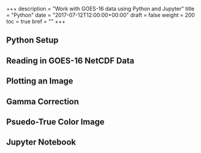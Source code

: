 +++
description = "Work with GOES-16 data using Python and Jupyter"
title = "Python"
date = "2017-07-12T12:00:00+00:00"
draft = false
weight = 200
toc = true
bref = ""
+++

## Python Setup

## Reading in GOES-16 NetCDF Data

## Plotting an Image

## Gamma Correction

## Psuedo-True Color Image

## Jupyter Notebook
